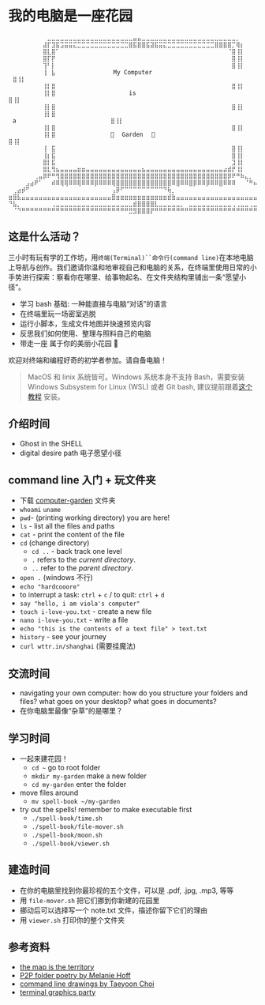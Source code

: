 # 我的电脑是一座花园


```
⠀⠀⠀⠀⠀⠀⠀⠀⠀⣀⣀⣀⣀⣀⣀⣀⣀⣀⣀⣀⣀⣀⣀⣀⣀⣀⣀⣀⣀⣤⣤⣀⣀⣀⣀⣀⣀⣀⣀⣀⣀⣀⣀⣀⣀⣀⣀⣀⣀⣀⣀⣀⣀⡀⠀⠀⠀⠀⠀⠀⠀⠀⠀⠀
⠀⠀⠀⠀⠀⠀⠀⠀⣼⡏⣹⣯⣩⣭⣭⣍⣉⣉⣉⣉⣉⣉⣉⣉⣉⣉⣉⣉⣿⣯⣿⣿⣯⣽⣯⣭⣍⣉⣉⣉⣉⣉⣉⣉⣉⣉⣉⣉⣿⣿⣿⣿⡉⢿⡆⠀⠀⠀⠀⠀⠀⠀⠀⠀
⠀⠀⠀⠀⠀⠀⠀⠀⣿⣇⣿⠁⠀⠀⠀⠀⠀⠀⠀⠀⠀⠀⠀⠀⠀⠀⠀⠀⠀⠀⠀⠀⠀⠀⠀⠀⠀⠀⠀⠀⠀⠀⠀⠀⠀⠀⠀⠀⠀⠀⠀⠈⣿⢸⡇⠀⠀⠀⠀⠀⠀⠀⠀⠀
⠀⠀⠀⠀⠀⠀⠀⠀⣿⡏⡟⠀⠀⠀⠀⠀⠀⠀⠀⠀⠀⠀⠀⠀⠀⠀⠀⠀⠀⠀⠀⠀⠀⠀⠀⠀⠀⠀⠀⠀⠀⠀⠀⠀⠀⠀⠀⠀⠀⠀⠀⠀⣿⢸⡇⠀⠀⠀⠀⠀⠀⠀⠀⠀
⠀⠀⠀⠀⠀⠀⠀⠀⢹⠃⡇⠀⠀⠀⠀⠀⠀⠀⠀⠀⠀⠀⠀⠀⠀⠀⠀⠀⠀⠀⠀⠀⠀⠀⠀⠀⠀⠀⠀⠀⠀⠀⠀⠀⠀⠀⠀⠀⠀⠀⠀⠀⣿⢸⡇⠀⠀⠀⠀⠀⠀⠀⠀⠀
⠀⠀⠀⠀⠀⠀⠀⠀⢸⠀⣧⠀⠀⠀⠀⠀⠀⠀⠀⠀⠀⠀   My Computer⠀   ⠀⠀⠀⠀⠀⠀⠀⠀⠀⠀⠀⠀ ⠀⣿⢸⡇⠀⠀⠀⠀⠀⠀⠀⠀⠀
⠀⠀⠀⠀⠀⠀⠀⠀⢸⡇⣿⠀⠀⠀⠀⠀⠀⠀⠀⠀⠀⠀⠀⠀⠀⠀⠀⠀⠀⠀⠀⠀⠀⠀⠀⠀⠀⠀⠀⠀⠀⠀⠀⠀⠀⠀⠀⠀⠀⠀⠀⠀⣿⢸⡇⠀⠀⠀⠀⠀⠀⠀⠀⠀
⠀⠀⠀⠀⠀⠀⠀⠀⢸⡇⣿⠀⠀⠀⠀⠀⠀⠀⠀⠀⠀⠀⠀⠀	 is⠀⠀⠀⠀⠀⠀⠀⠀⠀⠀⠀⠀⠀⠀⠀⠀⠀⠀⠀⠀ ⣿⢸⡇⠀⠀⠀⠀⠀⠀⠀⠀⠀
⠀⠀⠀⠀⠀⠀⠀⠀⢸⡇⣿⠀⠀⠀⠀⠀⠀⠀⠀⠀⠀⠀⠀⠀⠀⠀⠀⠀⠀⠀⠀⠀⠀⠀⠀⠀⠀⠀⠀⠀⠀⠀⠀⠀⠀⠀⠀⠀⠀⠀⠀⠀⣿⢸⡇⠀⠀⠀⠀⠀⠀⠀⠀⠀
⠀⠀⠀⠀⠀⠀⠀⠀⢸⡇⣿⠀⠀⠀⠀⠀⠀⠀⠀⠀⠀⠀⠀⠀⠀⠀⠀ ⠀a⠀⠀⠀⠀⠀⠀⠀⠀⠀⠀⠀⠀⠀⠀⠀⠀⠀⠀⠀⠀⠀⠀⣿⢸⡇⠀⠀⠀⠀⠀⠀⠀⠀⠀
⠀⠀⠀⠀⠀⠀⠀⠀⢸⡇⣿⠀⠀⠀⠀⠀⠀⠀⠀⠀⠀⠀⠀⠀⠀⠀⠀⠀⠀⠀⠀⠀⠀⠀⠀⠀⠀⠀⠀⠀⠀⠀⠀⠀⠀⠀⠀⠀⠀⠀⠀⠀⣿⢸⡇⠀⠀⠀⠀⠀⠀⠀⠀⠀
⠀⠀⠀⠀⠀⠀⠀⠀⢸⡇⣿⠀⠀⠀⠀⠀⠀⠀⠀⠀⠀⠀⠀ 🍃⠀ Garden⠀⠀🍃⠀⠀⠀⠀⠀⠀⠀⠀⠀⠀⠀⠀ ⠀⠀ ⣿⢸⡇⠀⠀⠀⠀⠀⠀⠀⠀⠀
⠀⠀⠀⠀⠀⠀⠀⠀⢸⠀⣯⠀⠀⠀⠀⠀⠀⠀⠀⠀⠀⠀⠀⠀⠀⠀⠀⠀⠀⠀⠀⠀⠀⠀⠀⠀⠀⠀⠀⠀⠀⠀⠀⠀⠀⠀⠀⠀⠀⠀⠀⠀⣿⢸⡇⠀⠀⠀⠀⠀⠀⠀⠀⠀
⠀⠀⠀⠀⠀⠀⠀⠀⢸⡆⣯⠀⠀⠀⠀⠀⠀⠀⠀⠀⠀⠀⠀⠀⠀⠀⠀⠀⠀⠀⠀⠀⠀⠀⠀⠀⠀⠀⠀⠀⠀⠀⠀⠀⠀⠀⠀⠀⠀⠀⠀⠀⣿⢸⡇⠀⠀⠀⠀⠀⠀⠀⠀⠀
⠀⠀⠀⠀⠀⠀⠀⠀⣿⡇⣯⠀⠀⠀⠀⠀⠀⠀⠀⠀⠀⠀⠀⠀⠀⠀⠀⠀⠀⠀⠀⠀⠀⠀⠀⠀⠀⠀⠀⠀⠀⠀⠀⠀⠀⠀⠀⠀⠀⠀⠀⠀⣹⢸⡇⠀⠀⠀⠀⠀⠀⠀⠀⠀
⠀⠀⠀⠀⠀⠀⠀⠀⣿⣇⢻⣦⣤⣤⣤⣤⣶⣶⣤⣤⣤⣤⣤⣤⣤⣤⣤⣤⣤⣤⣤⣦⣤⣤⣤⣤⣤⣤⣤⣤⣤⣤⣤⣤⣤⣤⣤⣤⣤⣤⣴⣾⡟⢸⡇⠀⠀⠀⠀⠀⠀⠀⠀⠀
⠀⠀⠀⠀⠀⠀⢀⣤⡿⠟⠛⢻⣿⣿⣿⣿⣿⣿⣿⣿⣿⣿⣿⣿⣿⣿⣿⣿⣿⣿⣿⣿⣿⣿⣿⣿⣿⣿⣿⣿⣿⣿⣿⣿⣿⣿⣿⣿⣿⣿⣿⡿⠟⠛⠷⣄⡀⠀⠀⠀⠀⠀⠀⠀
⠀⠀⠀⠀⣠⣴⠟⠁⠀⠀⠾⠿⢿⢿⠿⠿⢿⠿⠿⠿⡿⠿⠿⠿⢿⣿⣿⣿⣿⣿⣿⣿⣿⣿⣿⣿⣿⣿⠿⣿⠿⠿⣿⡿⠿⠿⡿⠿⠿⣿⠿⠿⠿⠀⠀⠈⠛⠦⣄⠀⠀⠀⠀⠀
⠀⢀⣴⡾⠋⠀⠀⠀⠀⠀⠀⠀⠀⠀⠀⠀⠀⠀⠀⠀⠀⠀⠀⠀⢠⡿⠋⠉⠉⠉⠉⠉⠉⠉⠉⠉⠙⢷⡀⠀⠀⠀⠀⠀⠀⠀⠀⠀⠀⠀⠀⠀⠀⠀⠀⠀⠀⠀⠈⠛⢦⣄⡀⠀
⣶⣿⣧⣤⣤⣤⣤⣤⣤⣤⣤⣤⣤⣤⣤⣤⣤⣤⣤⣤⣤⣤⣤⣤⣿⣶⣶⣶⣶⣶⣶⣶⣶⣶⣶⣶⣶⣾⣷⣤⣤⣤⣤⣤⣤⣤⣤⣤⣤⣤⣤⣤⣤⣤⣤⣤⣤⣤⣤⣤⣤⣽⣷⣾
⠙⣧⡀⠀⠀⠀⠀⠀⠀⠀⢀⣀⣀⣀⣀⣀⣀⣀⣀⣀⣀⣀⣀⣀⣀⣀⣀⣀⣀⣾⣿⣿⣿⣿⣇⣀⣀⣀⣀⣀⡀⠀⣀⣀⣀⣀⣀⣀⣀⣀⣀⣀⢀⢀⣀⣀⢀⣀⠀⠀⠀⣀⣼⣿
⠀⠈⠙⠛⠛⠛⠛⠛⠛⠛⠛⠛⠛⠛⠛⠛⠛⠛⠛⠛⠛⠛⠛⠛⠛⠛⠛⠛⣛⣻⣿⣿⣿⡟⠛⠛⠛⠛⠛⠛⠛⠛⠛⠛⠛⠛⠛⠛⠛⠛⠛⠛⠛⠛⠛⠛⠛⠛⠛⠛⢛⠛⢁⣻
```

## 这是什么活动？

三小时有玩有学的工作坊，用`终端(Terminal)``命令行(command line)`在本地电脑上导航与创作。我们邀请你温和地审视自己和电脑的关系，在终端里使用日常的小手势进行探索：察看你在哪里、给事物起名、在文件夹结构里铺出一条“愿望小径”。

- 学习 bash 基础: 一种能直接与电脑“对话”的语言
- 在终端里玩一场密室逃脱
- 运行小脚本，生成文件地图并快速预览内容
- 反思我们如何使用、整理与照料自己的电脑
- 带走一座 属于你的美丽小花园 🍃

欢迎对终端和编程好奇的初学者参加。请自备电脑！

> MacOS 和 linix 系统皆可。Windows 系统本身不支持 Bash，需要安装 Windows Subsystem for Linux (WSL) 或者 Git bash, 建议提前跟着[这个教程](https://www.jianshu.com/p/a90591d5db0c) 安装。

## 介绍时间
- Ghost in the SHELL
- digital desire path 电子愿望小径

## command line 入门 + 玩文件夹
- 下载 [computer-garden](https://github.com/rect-repair/computer-garden) 文件夹
- `whoami` `uname`
- `pwd`- (printing working directory) you are here! 
- `ls` - list all the files and paths
- `cat` - print the content of the file
- `cd` (change directory)
	- `cd ..` - back track one level
	- `.` refers to the _current directory_.
	- `..` refer to the _parent directory_.
- `open .` (windows 不行)
- `echo "hardcooore" `
- to interrupt a task: `ctrl` + `c` / to quit: `ctrl` + `d`
- `say "hello, i am viola's computer"`
- `touch i-love-you.txt` - create a new file
- `nano i-love-you.txt` - write a file
- `echo "this is the contents of a text file" > text.txt`
- `history` - see your journey
- `curl wttr.in/shanghai` (需要挂魔法)

## 交流时间
- navigating your own computer: how do you structure your folders and files? what goes on your desktop? what goes in documents?
- 在你电脑里最像“杂草”的是哪里？

## 学习时间
- 一起来建花园！
	- `cd ~` go to root folder
	- `mkdir my-garden` make a new folder
	- `cd my-garden` enter the folder
- move files around
   - `mv spell-book ~/my-garden`
- try out the spells! remember to make executable first
   - `./spell-book/time.sh`
   - `./spell-book/file-mover.sh`
   - `./spell-book/moon.sh`
   - `./spell-book/viewer.sh`

## 建造时间
- 在你的电脑里找到你最珍视的五个文件，可以是 .pdf, .jpg, .mp3, 等等
- 用 `file-mover.sh` 把它们挪到你新建的花园里
- 挪动后可以选择写一个 note.txt 文件，描述你留下它们的理由
- 用 `viewer.sh` 打印你的整个文件夹
 
## 参考资料
- [the map is the territory](https://coolguy.website/map-is-the-territory/echo.html)
- [P2P folder poetry by Melanie Hoff](https://gist.github.com/melaniehoff/96bffd279b0ea66f61291e231283aab5#technical-notes)
- [command line drawings by Taeyoon Choi](https://docs.google.com/presentation/d/1WV_vFHtKB7BUBc3P_oGVlLry6W_8K_fJkJiWzisXonY/edit?slide=id.g60e8df3e27_0_36#slide=id.g60e8df3e27_0_36)
- [terminal graphics party](https://www.are.na/agnes-cameron/src-terminal-graphics-party)


